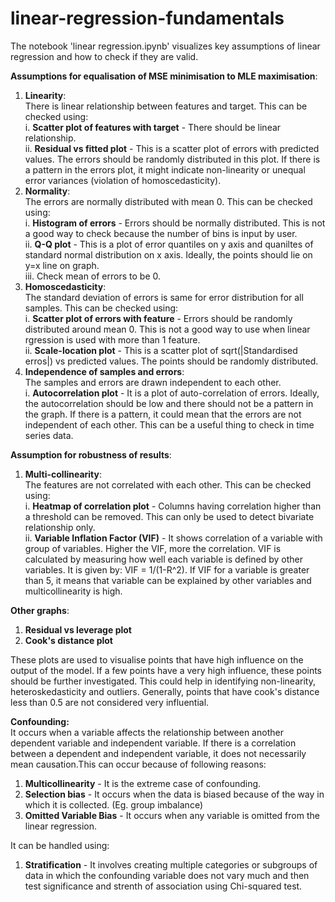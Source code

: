 # linear-regression-fundamentals

The notebook 'linear regression.ipynb' visualizes key assumptions of linear regression and how to check if they are valid.

**Assumptions for equalisation of MSE minimisation to MLE maximisation**:

1. **Linearity**:<br>
    There is linear relationship between features and target. This can be checked using:<br>
    i. **Scatter plot of features with target** - There should be linear relationship.<br>
    ii. **Residual vs fitted plot** - This is a scatter plot of errors with predicted values. The errors should be randomly distributed in this plot. If there is a pattern in the errors plot, it might indicate non-linearity or unequal error variances (violation of homoscedasticity).<br>
2. **Normality**:<br>
    The errors are normally distributed with mean 0. This can be checked using:<br>
    i. **Histogram of errors** - Errors should be normally distributed. This is not a good way to check because the number of bins is input by user.<br>
    ii. **Q-Q plot** - This is a plot of error quantiles on y axis and quaniltes of standard normal distribution on x axis. Ideally, the points should lie on y=x line on graph.<br>
    iii. Check mean of errors to be 0.<br>
3. **Homoscedasticity**:<br>
    The standard deviation of errors is same for error distribution for all samples. This can be checked using:<br>
    i. **Scatter plot of errors with feature** - Errors should be randomly distributed around mean 0. This is not a good way to use when linear rgression is used with more than 1 feature.<br>
    ii. **Scale-location plot** - This is a scatter plot of sqrt(|Standardised erros|) vs predicted values. The points should be randomly distributed.<br>
4. **Independence of samples and errors**:<br>
    The samples and errors are drawn independent to each other.<br>
    i. **Autocorrelation plot** - It is a plot of auto-correlation of errors. Ideally, the autocorrelation should be low and there should not be a pattern in the graph. If there is a pattern, it could mean that the errors are not independent of each other. This can be a useful thing to check in time series data.<br>

**Assumption for robustness of results**:<br>
1. **Multi-collinearity**:<br>
    The features are not correlated with each other. This can be checked using:<br>
    i. **Heatmap of correlation plot** - Columns having correlation higher than a threshold can be removed. This can only be used to detect bivariate relationship only.<br>
    ii. **Variable Inflation Factor (VIF)** - It shows correlation of a variable with group of variables. Higher the VIF, more the correlation. VIF is calculated by measuring how well each variable is defined by other variables. It is given by: VIF = 1/(1-R^2). If VIF for a variable is greater than 5, it means that variable can be explained by other variables and multicollinearity is high.<br>


**Other graphs**:
1. **Residual vs leverage plot**
2. **Cook's distance plot**

These plots are used to visualise points that have high influence on the output of the model. If a few points have a very high influence, these points should be further investigated. This could help in identifying non-linearity, heteroskedasticity and outliers. Generally, points that have cook's distance less than 0.5 are not considered very influential.


**Confounding:**<br>
It occurs when a variable affects the relationship between another dependent variable and independent variable. If there is a correlation between a dependent and independent variable, it does not necessarily mean causation.This can occur because of following reasons:<br>
1. **Multicollinearity** - It is the extreme case of confounding.<br>
2. **Selection bias** - It occurs when the data is biased because of the way in which it is collected. (Eg. group imbalance)<br>
3. **Omitted Variable Bias** - It occurs when any variable is omitted from the linear regression.<br>

It can be handled using:<br>
1. **Stratification** - It involves creating multiple categories or subgroups of data in which the confounding variable does not vary much and then test significance and strenth of association using Chi-squared test.

